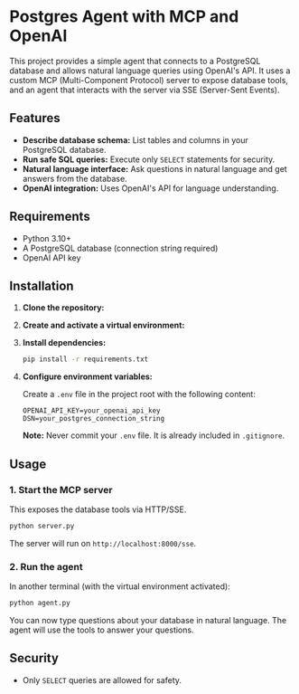 # Postgres Agent with MCP and OpenAI

This project provides a simple agent that connects to a PostgreSQL database and allows natural language queries using OpenAI's API. It uses a custom MCP (Multi-Component Protocol) server to expose database tools, and an agent that interacts with the server via SSE (Server-Sent Events).

## Features

- **Describe database schema:** List tables and columns in your PostgreSQL database.
- **Run safe SQL queries:** Execute only `SELECT` statements for security.
- **Natural language interface:** Ask questions in natural language and get answers from the database.
- **OpenAI integration:** Uses OpenAI's API for language understanding.

## Requirements

- Python 3.10+
- A PostgreSQL database (connection string required)
- OpenAI API key

## Installation

1. **Clone the repository:**

2. **Create and activate a virtual environment:**

3. **Install dependencies:**

   ```bash
   pip install -r requirements.txt
   ```

4. **Configure environment variables:**

   Create a `.env` file in the project root with the following content:

   ```env
   OPENAI_API_KEY=your_openai_api_key
   DSN=your_postgres_connection_string
   ```

   **Note:** Never commit your `.env` file. It is already included in `.gitignore`.

## Usage

### 1. Start the MCP server

This exposes the database tools via HTTP/SSE.

```bash
python server.py
```

The server will run on `http://localhost:8000/sse`.

### 2. Run the agent

In another terminal (with the virtual environment activated):

```bash
python agent.py
```

You can now type questions about your database in natural language. The agent will use the tools to answer your questions.

## Security

- Only `SELECT` queries are allowed for safety.
